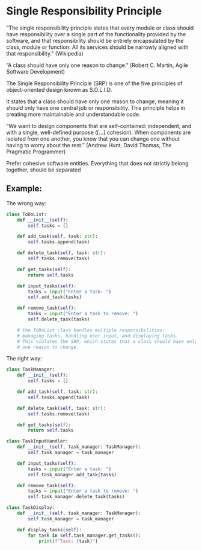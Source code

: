 # Single Responsibility Principle

”The single responsibility principle states that every module or class 
should have responsibility over a single part of the functionality 
provided by the software, and that responsibility should be entirely 
encapsulated by the class, module or function. All its services should be 
narrowly aligned with that responsibility." (Wikipedia)

”A class should have only one reason to change.” 
(Robert C. Martin, Agile Software Development)

The Single Responsibility Principle (SRP) is one of the five principles of object-oriented design known as S.O.L.I.D.

It states that a class should have only one reason to change, meaning it should only have one central job or responsibility. 
This principle helps in creating more maintainable and understandable code.

”We want to design components that are self-contained: independent, 
and with a single, well-defined purpose ([...] cohesion). When 
components are isolated from one another, you know that you can 
change one without having to worry about the rest.”
(Andrew Hunt, David Thomas, The Pragmatic Programmer)

Prefer cohesive software entities. Everything that does not 
strictly belong together, should be separated

## Example:

The wrong way:
```python
class ToDoList:
    def __init__(self):
        self.tasks = []

    def add_task(self, task: str):
        self.tasks.append(task)

    def delete_task(self, task: str):
        self.tasks.remove(task)

    def get_tasks(self):
        return self.tasks

    def input_tasks(self):
        tasks = input("Enter a task: ")
        self.add_task(tasks)

    def remove_task(self):
        tasks = input("Enter a task to remove: ")
        self.delete_task(tasks)

    # the ToDoList class handles multiple responsibilities:
    # managing tasks, handling user input, and displaying tasks.
    # This violates the SRP, which states that a class should have only
    # one reason to change.
```

The right way:
```python
class TaskManager:
    def __init__(self):
        self.tasks = []

    def add_task(self, task: str):
        self.tasks.append(task)

    def delete_task(self, task: str):
        self.tasks.remove(task)

    def get_tasks(self):
        return self.tasks

class TaskInputHandler:
    def __init__(self, task_manager: TaskManager):
        self.task_manager = task_manager

    def input_tasks(self):
        tasks = input("Enter a task: ")
        self.task_manager.add_task(tasks)

    def remove_task(self):
        tasks = input("Enter a task to remove: ")
        self.task_manager.delete_task(tasks)

class TaskDisplay:
    def __init__(self, task_manager: TaskManager):
        self.task_manager = task_manager

    def display_tasks(self):
        for task in self.task_manager.get_tasks():
            print(f"Task: {task}")
```